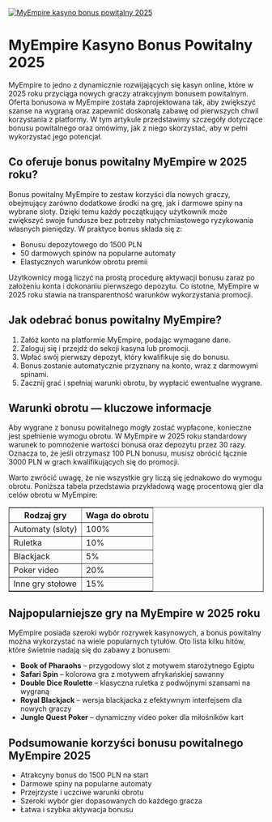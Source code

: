 [![MyEmpire kasyno bonus powitalny 2025](https://123-caf.pages.dev/gitsignup.png)](https://vrmoo.ru/Bt82HjjY)

<h1>MyEmpire Kasyno Bonus Powitalny 2025</h1> <p>MyEmpire to jedno z dynamicznie rozwijających się kasyn online, które w 2025 roku przyciąga nowych graczy atrakcyjnym bonusem powitalnym. Oferta bonusowa w MyEmpire została zaprojektowana tak, aby zwiększyć szanse na wygraną oraz zapewnić doskonałą zabawę od pierwszych chwil korzystania z platformy. W tym artykule przedstawimy szczegóły dotyczące bonusu powitalnego oraz omówimy, jak z niego skorzystać, aby w pełni wykorzystać jego potencjał.</p>  <h2>Co oferuje bonus powitalny MyEmpire w 2025 roku?</h2> <p>Bonus powitalny MyEmpire to zestaw korzyści dla nowych graczy, obejmujący zarówno dodatkowe środki na grę, jak i darmowe spiny na wybrane sloty. Dzięki temu każdy początkujący użytkownik może zwiększyć swoje fundusze bez potrzeby natychmiastowego ryzykowania własnych pieniędzy. W praktyce bonus składa się z:</p>  <ul>   <li>Bonusu depozytowego do 1500 PLN</li>   <li>50 darmowych spinów na popularne automaty</li>   <li>Elastycznych warunków obrotu premii</li> </ul>  <p>Użytkownicy mogą liczyć na prostą procedurę aktywacji bonusu zaraz po założeniu konta i dokonaniu pierwszego depozytu. Co istotne, MyEmpire w 2025 roku stawia na transparentność warunków wykorzystania promocji.</p>  <h2>Jak odebrać bonus powitalny MyEmpire?</h2> <ol>   <li>Załóż konto na platformie MyEmpire, podając wymagane dane.</li>   <li>Zaloguj się i przejdź do sekcji kasyna lub promocji.</li>   <li>Wpłać swój pierwszy depozyt, który kwalifikuje się do bonusu.</li>   <li>Bonus zostanie automatycznie przyznany na konto, wraz z darmowymi spinami.</li>   <li>Zacznij grać i spełniaj warunki obrotu, by wypłacić ewentualne wygrane.</li> </ol>  <h2>Warunki obrotu — kluczowe informacje</h2> <p>Aby wygrane z bonusu powitalnego mogły zostać wypłacone, konieczne jest spełnienie wymogu obrotu. W MyEmpire w 2025 roku standardowy warunek to pomnożenie wartości bonusa oraz depozytu przez 30 razy. Oznacza to, że jeśli otrzymasz 100 PLN bonusu, musisz obrócić łącznie 3000 PLN w grach kwalifikujących się do promocji.</p> <p>Warto zwrócić uwagę, że nie wszystkie gry liczą się jednakowo do wymogu obrotu. Poniższa tabela przedstawia przykładową wagę procentową gier dla celów obrotu w MyEmpire:</p>  <table border="1" cellpadding="8" cellspacing="0">   <thead>     <tr>       <th>Rodzaj gry</th>       <th>Waga do obrotu</th>     </tr>   </thead>   <tbody>     <tr>       <td>Automaty (sloty)</td>       <td>100%</td>     </tr>     <tr>       <td>Ruletka</td>       <td>10%</td>     </tr>     <tr>       <td>Blackjack</td>       <td>5%</td>     </tr>     <tr>       <td>Poker video</td>       <td>20%</td>     </tr>     <tr>       <td>Inne gry stołowe</td>       <td>15%</td>     </tr>   </tbody> </table>  <h2>Najpopularniejsze gry na MyEmpire w 2025 roku</h2> <p>MyEmpire posiada szeroki wybór rozrywek kasynowych, a bonus powitalny można wykorzystać na wiele popularnych tytułów. Oto lista kilku hitów, które świetnie nadają się do zabawy z bonusem:</p>  <ul>   <li><strong>Book of Pharaohs</strong> – przygodowy slot z motywem starożytnego Egiptu</li>   <li><strong>Safari Spin</strong> – kolorowa gra z motywem afrykańskiej sawanny</li>   <li><strong>Double Dice Roulette</strong> – klasyczna ruletka z podwójnymi szansami na wygraną</li>   <li><strong>Royal Blackjack</strong> – wersja blackjacka z efektywnym interfejsem dla nowych graczy</li>   <li><strong>Jungle Quest Poker</strong> – dynamiczny video poker dla miłośników kart</li> </ul>  <h2>Podsumowanie korzyści bonusu powitalnego MyEmpire 2025</h2> <ul>   <li>Atrakcyny bonus do 1500 PLN na start</li>   <li>Darmowe spiny na popularne automaty</li>   <li>Przejrzyste i uczciwe warunki obrotu</li>   <li>Szeroki wybór gier dopasowanych do każdego gracza</li>   <li>Łatwa i szybka aktywacja bonusu</li> </ul>
